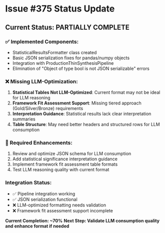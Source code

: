 # Issue #375 Status Update

## Current Status: PARTIALLY COMPLETE

### ✅ Implemented Components:
- StatisticalResultsFormatter class created
- Basic JSON serialization fixes for pandas/numpy objects
- Integration with ProductionThinSynthesisPipeline
- Elimination of "Object of type bool is not JSON serializable" errors

### ❌ Missing LLM-Optimization:
1. **Statistical Tables Not LLM-Optimized**: Current format may not be ideal for LLM reasoning
2. **Framework Fit Assessment Support**: Missing tiered approach (Gold/Silver/Bronze) requirements
3. **Interpretation Guidance**: Statistical results lack clear interpretation summaries
4. **Table Structure**: May need better headers and structured rows for LLM consumption

### 🔧 Required Enhancements:
1. Review and optimize JSON schema for LLM consumption
2. Add statistical significance interpretation guidance
3. Implement framework fit assessment table formats
4. Test LLM reasoning quality with current format

### Integration Status:
- ✅ Pipeline integration working
- ✅ JSON serialization functional  
- ❌ LLM-optimized formatting needs validation
- ❌ Framework fit assessment support incomplete

**Current Completion: ~70%**
**Next Step: Validate LLM consumption quality and enhance format if needed**

